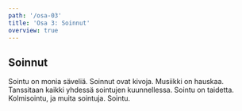 ```yaml
---
path: '/osa-03'
title: 'Osa 3: Soinnut'
overview: true
---
```


## Soinnut

Sointu on monia säveliä. Soinnut ovat kivoja. Musiikki on hauskaa. Tanssitaan kaikki yhdessä sointujen kuunnellessa. Sointu on taidetta. Kolmisointu, ja muita sointuja. Sointu.

<music-exercise name="Soinnun tunnistus" description="Voit myös kuunnella soinnun nappia painamalla." type="chords" required=2></music-exercise>
<music-exercise name="Soinnun tunnistus" description="Soinnuissa on eri käännöksiä. Voit myös kuunnella soinnun nappia painamalla." type="chords_inversions"></music-exercise>
<music-exercise name="Soinnun tunnistus" type="chords_notes"></music-exercise>
<music-exercise name="Soinnun kirjoitus" type="piano_chords" required=2></music-exercise>

